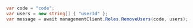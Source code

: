 ```python

```

```csharp
var code = "code";
var users = new string[] { "userId" };
var message = await managementClient.Roles.RemoveUsers(code, users);
```
